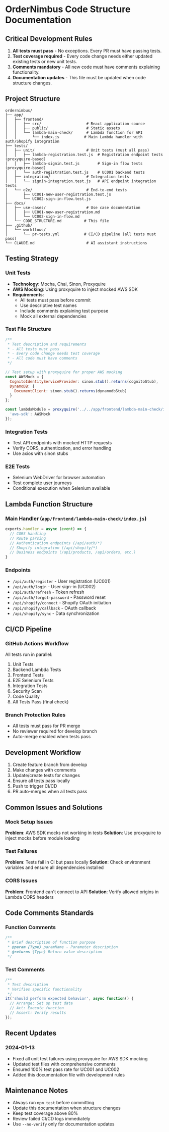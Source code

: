 # OrderNimbus Code Structure Documentation

## Critical Development Rules
1. **All tests must pass** - No exceptions. Every PR must have passing tests.
2. **Test coverage required** - Every code change needs either updated existing tests or new unit tests.
3. **Comments mandatory** - All new code must have comments explaining functionality.
4. **Documentation updates** - This file must be updated when code structure changes.

## Project Structure

```
ordernimbus/
├── app/
│   ├── frontend/
│   │   ├── src/                    # React application source
│   │   ├── public/                 # Static assets
│   │   └── lambda-main-check/      # Lambda function for API
│   │       └── index.js           # Main Lambda handler with auth/Shopify integration
├── tests/
│   ├── unit/                       # Unit tests (must all pass)
│   │   ├── lambda-registration.test.js  # Registration endpoint tests (proxyquire-based)
│   │   ├── lambda-signin.test.js        # Sign-in flow tests (proxyquire-based)
│   │   └── auth-registration.test.js    # UC001 backend tests
│   ├── integration/                # Integration tests
│   │   └── signin-integration.test.js   # API endpoint integration tests
│   └── e2e/                        # End-to-end tests
│       ├── UC001-new-user-registration.test.js
│       └── UC002-sign-in-flow.test.js
├── docs/
│   ├── use-cases/                  # Use case documentation
│   │   ├── UC001-new-user-registration.md
│   │   └── UC002-sign-in-flow.md
│   └── CODE_STRUCTURE.md          # This file
├── .github/
│   └── workflows/
│       └── pr-tests.yml           # CI/CD pipeline (all tests must pass)
└── CLAUDE.md                       # AI assistant instructions

```

## Testing Strategy

### Unit Tests
- **Technology**: Mocha, Chai, Sinon, Proxyquire
- **AWS Mocking**: Using proxyquire to inject mocked AWS SDK
- **Requirements**: 
  - All tests must pass before commit
  - Use descriptive test names
  - Include comments explaining test purpose
  - Mock all external dependencies

### Test File Structure
```javascript
/**
 * Test description and requirements
 * - All tests must pass
 * - Every code change needs test coverage
 * - All code must have comments
 */

// Test setup with proxyquire for proper AWS mocking
const AWSMock = {
  CognitoIdentityServiceProvider: sinon.stub().returns(cognitoStub),
  DynamoDB: {
    DocumentClient: sinon.stub().returns(dynamodbStub)
  }
};

const lambdaModule = proxyquire('../../app/frontend/lambda-main-check/index', {
  'aws-sdk': AWSMock
});
```

### Integration Tests
- Test API endpoints with mocked HTTP requests
- Verify CORS, authentication, and error handling
- Use axios with sinon stubs

### E2E Tests
- Selenium WebDriver for browser automation
- Test complete user journeys
- Conditional execution when Selenium available

## Lambda Function Structure

### Main Handler (`app/frontend/lambda-main-check/index.js`)
```javascript
exports.handler = async (event) => {
  // CORS handling
  // Route parsing
  // Authentication endpoints (/api/auth/*)
  // Shopify integration (/api/shopify/*)
  // Business endpoints (/api/products, /api/orders, etc.)
}
```

### Endpoints
- `/api/auth/register` - User registration (UC001)
- `/api/auth/login` - User sign-in (UC002)
- `/api/auth/refresh` - Token refresh
- `/api/auth/forgot-password` - Password reset
- `/api/shopify/connect` - Shopify OAuth initiation
- `/api/shopify/callback` - OAuth callback
- `/api/shopify/sync` - Data synchronization

## CI/CD Pipeline

### GitHub Actions Workflow
All tests run in parallel:
1. Unit Tests
2. Backend Lambda Tests
3. Frontend Tests
4. E2E Selenium Tests
5. Integration Tests
6. Security Scan
7. Code Quality
8. All Tests Pass (final check)

### Branch Protection Rules
- All tests must pass for PR merge
- No reviewer required for develop branch
- Auto-merge enabled when tests pass

## Development Workflow

1. Create feature branch from develop
2. Make changes with comments
3. Update/create tests for changes
4. Ensure all tests pass locally
5. Push to trigger CI/CD
6. PR auto-merges when all tests pass

## Common Issues and Solutions

### Mock Setup Issues
**Problem**: AWS SDK mocks not working in tests
**Solution**: Use proxyquire to inject mocks before module loading

### Test Failures
**Problem**: Tests fail in CI but pass locally
**Solution**: Check environment variables and ensure all dependencies installed

### CORS Issues
**Problem**: Frontend can't connect to API
**Solution**: Verify allowed origins in Lambda CORS headers

## Code Comments Standards

### Function Comments
```javascript
/**
 * Brief description of function purpose
 * @param {Type} paramName - Parameter description
 * @returns {Type} Return value description
 */
```

### Test Comments
```javascript
/**
 * Test description
 * Verifies specific functionality
 */
it('should perform expected behavior', async function() {
  // Arrange: Set up test data
  // Act: Execute function
  // Assert: Verify results
});
```

## Recent Updates

### 2024-01-13
- Fixed all unit test failures using proxyquire for AWS SDK mocking
- Updated test files with comprehensive comments
- Ensured 100% test pass rate for UC001 and UC002
- Added this documentation file with development rules

## Maintenance Notes

- Always run `npm test` before committing
- Update this documentation when structure changes
- Keep test coverage above 80%
- Review failed CI/CD logs immediately
- Use `--no-verify` only for documentation updates